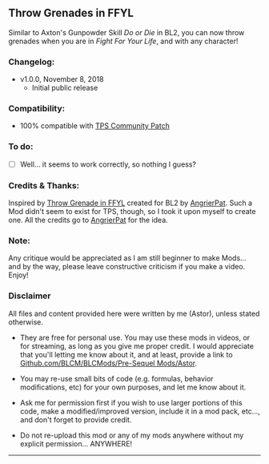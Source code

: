## Throw Grenades in FFYL

Similar to Axton's Gunpowder Skill *Do or Die* in BL2, you can now throw grenades when you are in *Fight For Your Life*, and with any character!

### Changelog:
- v1.0.0, November 8, 2018
  - Initial public release
 
### Compatibility:

- 100% compatible with [TPS Community Patch](https://github.com/BLCM/BLCMods/tree/master/Pre%20Sequel%20Mods/Community%20Patch)

### To do:

- [ ] Well... it seems to work correctly, so nothing I guess?

### Credits & Thanks:

Inspired by [Throw Grenade in FFYL](https://github.com/BLCM/BLCMods/blob/master/Borderlands%202%20mods/AngrierPat/Quality%20of%20life%20changes/Throw%20Grenades%20in%20FFYL) created for BL2 by [AngrierPat](https://github.com/BLCM/BLCMods/tree/master/Borderlands%202%20mods/AngrierPat). Such a Mod didn't seem to exist for TPS, though, so I took it upon myself to create one. All the credits go to [AngrierPat](https://github.com/BLCM/BLCMods/tree/master/Borderlands%202%20mods/AngrierPat) for the idea. 
  
### Note: 

Any critique would be appreciated as I am still beginner to make Mods... and by the way, please leave constructive criticism if you make a video. 
Enjoy!

### Disclaimer

All files and content provided here were written by me (Astor), unless stated otherwise.

- They are free for personal use. You may use these mods in videos, or for streaming, as long as you give me proper credit. I would appreciate that you'll letting me know about it, and at least, provide a link to [Github.com/BLCM/BLCMods/Pre-Sequel Mods/Astor](https://github.com/BLCM/BLCMods/tree/master/Pre%20Sequel%20Mods/Astor).

- You may re-use small bits of code (e.g. formulas, behavior modifications, etc) for your own purposes, and let me know about it. 

- Ask me for permission first if you wish to use larger portions of this code, make a modified/improved version, include it in a mod pack, etc..., and don't forget to provide credit.

- Do not re-upload this mod or any of my mods anywhere without my explicit permission... ANYWHERE!

* * * * *



